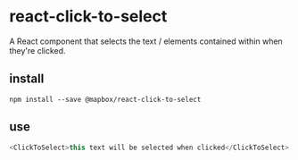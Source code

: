 # react-click-to-select

A React component that selects the text / elements contained within
when they're clicked.

## install

    npm install --save @mapbox/react-click-to-select

## use

```js
<ClickToSelect>this text will be selected when clicked</ClickToSelect>
```
